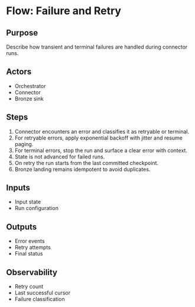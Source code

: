 # Flow: Failure and Retry

## Purpose
Describe how transient and terminal failures are handled during connector runs.

## Actors
- Orchestrator
- Connector
- Bronze sink

## Steps
1. Connector encounters an error and classifies it as retryable or terminal. 
2. For retryable errors, apply exponential backoff with jitter and resume paging. 
3. For terminal errors, stop the run and surface a clear error with context. 
4. State is not advanced for failed runs. 
5. On retry the run starts from the last committed checkpoint. 
6. Bronze landing remains idempotent to avoid duplicates.

## Inputs
- Input state
- Run configuration

## Outputs
- Error events
- Retry attempts
- Final status

## Observability
- Retry count
- Last successful cursor
- Failure classification
